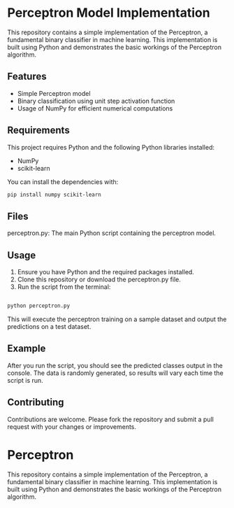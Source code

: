 # Perceptron Model Implementation

This repository contains a simple implementation of the Perceptron, a fundamental binary classifier in machine learning. This implementation is built using Python and demonstrates the basic workings of the Perceptron algorithm.

## Features

- Simple Perceptron model
- Binary classification using unit step activation function
- Usage of NumPy for efficient numerical computations

## Requirements

This project requires Python and the following Python libraries installed:

- NumPy
- scikit-learn

You can install the dependencies with:

```bash
pip install numpy scikit-learn
```

## Files

perceptron.py: The main Python script containing the perceptron model.

## Usage

1. Ensure you have Python and the required packages installed.
2. Clone this repository or download the perceptron.py file.
3. Run the script from the terminal:

```bash

python perceptron.py
```

This will execute the perceptron training on a sample dataset and output the predictions on a test dataset.

## Example

After you run the script, you should see the predicted classes output in the console. The data is randomly generated, so results will vary each time the script is run.

## Contributing

Contributions are welcome. Please fork the repository and submit a pull request with your changes or improvements.

# Perceptron
This repository contains a simple implementation of the Perceptron, a fundamental binary classifier in machine learning. This implementation is built using Python and demonstrates the basic workings of the Perceptron algorithm.
